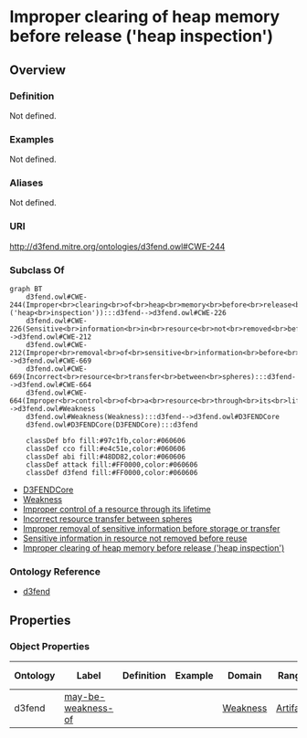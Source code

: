 # Improper clearing of heap memory before release ('heap inspection')

## Overview

### Definition
Not defined.

### Examples
Not defined.

### Aliases
Not defined.

### URI
http://d3fend.mitre.org/ontologies/d3fend.owl#CWE-244

### Subclass Of
```mermaid
graph BT
    d3fend.owl#CWE-244(Improper<br>clearing<br>of<br>heap<br>memory<br>before<br>release<br>('heap<br>inspection')):::d3fend-->d3fend.owl#CWE-226
    d3fend.owl#CWE-226(Sensitive<br>information<br>in<br>resource<br>not<br>removed<br>before<br>reuse):::d3fend-->d3fend.owl#CWE-212
    d3fend.owl#CWE-212(Improper<br>removal<br>of<br>sensitive<br>information<br>before<br>storage<br>or<br>transfer):::d3fend-->d3fend.owl#CWE-669
    d3fend.owl#CWE-669(Incorrect<br>resource<br>transfer<br>between<br>spheres):::d3fend-->d3fend.owl#CWE-664
    d3fend.owl#CWE-664(Improper<br>control<br>of<br>a<br>resource<br>through<br>its<br>lifetime):::d3fend-->d3fend.owl#Weakness
    d3fend.owl#Weakness(Weakness):::d3fend-->d3fend.owl#D3FENDCore
    d3fend.owl#D3FENDCore(D3FENDCore):::d3fend
    
    classDef bfo fill:#97c1fb,color:#060606
    classDef cco fill:#e4c51e,color:#060606
    classDef abi fill:#48DD82,color:#060606
    classDef attack fill:#FF0000,color:#060606
    classDef d3fend fill:#FF0000,color:#060606
```

- [D3FENDCore](/docs/ontology/reference/model/D3FENDCore/D3FENDCore.md)
- [Weakness](/docs/ontology/reference/model/D3FENDCore/Weakness/Weakness.md)
- [Improper control of a resource through its lifetime](/docs/ontology/reference/model/D3FENDCore/Weakness/Improper%20control%20of%20a%20resource%20through%20its%20lifetime/Improper%20control%20of%20a%20resource%20through%20its%20lifetime.md)
- [Incorrect resource transfer between spheres](/docs/ontology/reference/model/D3FENDCore/Weakness/Improper%20control%20of%20a%20resource%20through%20its%20lifetime/Incorrect%20resource%20transfer%20between%20spheres/Incorrect%20resource%20transfer%20between%20spheres.md)
- [Improper removal of sensitive information before storage or transfer](/docs/ontology/reference/model/D3FENDCore/Weakness/Improper%20control%20of%20a%20resource%20through%20its%20lifetime/Incorrect%20resource%20transfer%20between%20spheres/Improper%20removal%20of%20sensitive%20information%20before%20storage%20or%20transfer/Improper%20removal%20of%20sensitive%20information%20before%20storage%20or%20transfer.md)
- [Sensitive information in resource not removed before reuse](/docs/ontology/reference/model/D3FENDCore/Weakness/Improper%20control%20of%20a%20resource%20through%20its%20lifetime/Incorrect%20resource%20transfer%20between%20spheres/Improper%20removal%20of%20sensitive%20information%20before%20storage%20or%20transfer/Sensitive%20information%20in%20resource%20not%20removed%20before%20reuse/Sensitive%20information%20in%20resource%20not%20removed%20before%20reuse.md)
- [Improper clearing of heap memory before release ('heap inspection')](/docs/ontology/reference/model/D3FENDCore/Weakness/Improper%20control%20of%20a%20resource%20through%20its%20lifetime/Incorrect%20resource%20transfer%20between%20spheres/Improper%20removal%20of%20sensitive%20information%20before%20storage%20or%20transfer/Sensitive%20information%20in%20resource%20not%20removed%20before%20reuse/Improper%20clearing%20of%20heap%20memory%20before%20release%20%28%27heap%20inspection%27%29/Improper%20clearing%20of%20heap%20memory%20before%20release%20%28%27heap%20inspection%27%29.md)


### Ontology Reference
- [d3fend](http://d3fend.mitre.org/ontologies/d3fend.owl#)

## Properties
### Object Properties
| Ontology | Label | Definition | Example | Domain | Range | Inverse Of |
|----------|-------|------------|---------|--------|-------|------------|
| d3fend | [may-be-weakness-of](http://d3fend.mitre.org/ontologies/d3fend.owl#may-be-weakness-of) |  |  | [Weakness](/docs/ontology/reference/model/D3FENDCore/Weakness/Weakness.md) | [Artifact](/docs/ontology/reference/model/D3FENDCore/Artifact/Artifact.md) | [may-have-weakness](http://d3fend.mitre.org/ontologies/d3fend.owl#may-have-weakness) |

